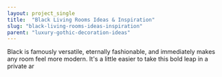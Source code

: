 ```yaml
---
layout: project_single
title:  "Black Living Rooms Ideas & Inspiration"
slug: "black-living-rooms-ideas-inspiration"
parent: "luxury-gothic-decoration-ideas"
---
```

Black is famously versatile, eternally fashionable, and immediately makes any room feel more modern. It's a little easier to take this bold leap in a private ar